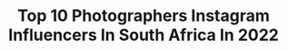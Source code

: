 ---
title: Top 10 Photographers Instagram Influencers In South Africa In 2022
description: >-
  Find top photographers Instagram influencers in South Africa in 2022. Most popular hashtags: #photooftheday #capetown #southafrica.
platform: Instagram
hits: 127
text_top: See the top-rated Instagram influencers on inBeat.
text_bottom: Our database has 127 Instagram influencers like this in South Africa for you to collaborate.
profiles:
  - username: "dunetilley"
    fullname: >-
      
    bio: >-
      Photographer
    location: "South Africa"
    followers: 10739
    engagement: 847
    commentsToLikes: 0.018567
    id: ck5zrl6vnwsdb0i14ojswyc84
    verified: false
    hashtags: ""
  - username: "raising.wildlings_"
    fullname: >-
      Raising Wildlings
    bio: >-
      ⋒ Mama, influencer & photographer🍂 ⋒ Welcome to the real world. It sucks. You gonna love it!🍂 ⋒ @raising.wildlings_shop Cape Town, South Africa
    location: "South Africa"
    followers: 25878
    engagement: 495
    commentsToLikes: 0.332124
    id: ck5q8gfat61yd0i11untwxg2y
    verified: false
    hashtags: "#tattoocoverup, #flowertattoo, #collarbonetattoo, #ad"
  - username: "tailsofamermaid"
    fullname: >-
      Natalie Roos
    bio: >-
      🤓 Influencer Relations Director 🇿🇦 South African 📷 Travel Blogger & Photographer 🏠 Cape Town/Nairobi 👩🏼‍💻Travel inspo & more:
    location: "South Africa"
    followers: 23705
    engagement: 355
    commentsToLikes: 0.134745
    id: ck55j0i1pvyjp0i11bmfh9euj
    verified: false
    hashtags: "#capetown, #nairobinationalpark, #safari, #villarosakempinski"
  - username: "fayros"
    fullname: >-
      F A Y R O S  J A F F E R فیروز
    bio: >-
      Life in Pictures Photographer, Visual Artist, Creative Director & Content Creator @fayrosjaffer_portfolio 📧 Info@lifeinpictures.co.za
    location: "South Africa"
    followers: 7054
    engagement: 621
    commentsToLikes: 0.178011
    id: ck0vw1zz2rque0i19ygyfjeo7
    verified: false
    hashtags: "#photographer, #photography, #lifestyle, #mensfashion"
  - username: "audrey_lunda"
    fullname: >-
      MENS STYLE DESTINATION
    bio: >-
      Inspiring guys to dress better Freelance Model | Menswear | Photographer 📩 : audreylunda1@gmail.com 📍 :CapeTown 🇿🇦 New Day New Wave ...
    location: "South Africa"
    followers: 117689
    engagement: 831
    commentsToLikes: 0.026527
    id: ck5caa309d0du0i11f2eppcjt
    verified: false
    hashtags: "#menfashionreview, #ootdmen, #capetownblogger, #manfashionpost"
  - username: "delmainedonson_art"
    fullname: >-
      DIGITAL ARTIST / ILLUSTRATOR
    bio: >-
      - Illustrator / director / photographer - Cape Town, South Africa 🇿🇦 NO COMMISSIONS❌ Also follow @DELMAINE_DONSON_PHOTO EXPECT SHIPPING DELAYS
    location: "South Africa"
    followers: 23768
    engagement: 729
    commentsToLikes: 0.028119
    id: ck5q5a033rz170i11ahlhal6y
    verified: false
    hashtags: "#digitalart, #melanin, #blackartists, #blackgirlsrock"
  - username: "falcondewet"
    fullname: >-
      𝗙 𝗔 𝗟 𝗖 𝗢 𝗡
    bio: >-
      Photographer | Model | Content Creator 💻 | Marketing @fila_rsa 📸 | @wreckedfilm 📱 | Brand amb @browarchitectsa @thelaserbeautique
    location: "South Africa"
    followers: 20958
    engagement: 540
    commentsToLikes: 0.077073
    id: ckaowto9raemk0i78hwb9chn9
    verified: false
    hashtags: "#moodygrams, #featurecreature, #portraits, #instagood"
  - username: "camvantonder"
    fullname: >-
      CAMVANTONDER
    bio: >-
      / @caamvt Photographer / Videographer Based in Cape Town, South Africa
    location: "South Africa"
    followers: 11630
    engagement: 447
    commentsToLikes: 0.084063
    id: ck0w6d1go803x0i19y773y89w
    verified: false
    hashtags: "#gopro, #gopromax, #colorbundlegiveaway, #nightmode2"
  - username: "kwanda_photography"
    fullname: >-
      Kwanda Photography
    bio: >-
      Wedding and Lifestyle photographer. For bookings contact@kwandaphotography.com www.kwandaphotography.com Coming to Cape Town - December 2020
    location: "South Africa"
    followers: 29307
    engagement: 164
    commentsToLikes: 0.060242
    id: ck6u4nwmh4t0s0j714gkg68yp
    verified: false
    hashtags: ""
  - username: "wadinepe"
    fullname: >-
      Itumeleng
    bio: >-
      A CREATIVE Photographer Bookings: Wadiinepe@icloud.com WhatsApp:0733380538 🇿🇦 Johannesburg
    location: "South Africa"
    followers: 11283
    engagement: 668
    commentsToLikes: 0.042053
    id: ck8swja6cea080j78q6ijxr2w
    verified: false
    hashtags: ""
---